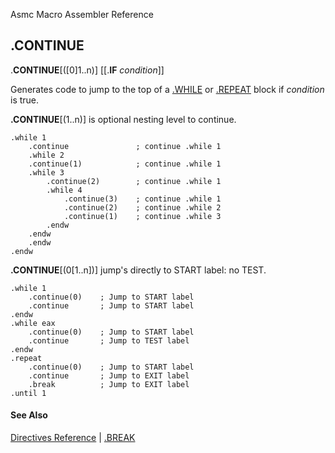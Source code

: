 Asmc Macro Assembler Reference

## .CONTINUE

.**CONTINUE**[([0]1..n)] [[.**IF** _condition_]]

Generates code to jump to the top of a [.WHILE](dot_while.md) or [.REPEAT](dot_repeat.md) block if _condition_ is true.

**.CONTINUE**[(1..n)] is optional nesting level to continue.

    .while 1
        .continue               ; continue .while 1
        .while 2
        .continue(1)            ; continue .while 1
        .while 3
            .continue(2)        ; continue .while 1
            .while 4
                .continue(3)    ; continue .while 1
                .continue(2)    ; continue .while 2
                .continue(1)    ; continue .while 3
            .endw
        .endw
        .endw
    .endw

**.CONTINUE**[(0[1..n])] jump's directly to START label: no TEST.

    .while 1
        .continue(0)    ; Jump to START label
        .continue       ; Jump to START label
    .endw
    .while eax
        .continue(0)    ; Jump to START label
        .continue       ; Jump to TEST label
    .endw
    .repeat
        .continue(0)    ; Jump to START label
        .continue       ; Jump to EXIT label
        .break          ; Jump to EXIT label
    .until 1

#### See Also

[Directives Reference](readme.md) | [.BREAK](dot_break.md)
